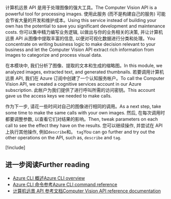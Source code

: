 <span data-ttu-id="d2938-101">计算机远景 API 是用于处理图像的强大工具。</span><span class="sxs-lookup"><span data-stu-id="d2938-101">The Computer Vision API is a powerful tool for processing images.</span></span> <span data-ttu-id="d2938-102">使用此服务 (而不是构建自己的服务) 可能会节省大量的开发和维护成本。</span><span class="sxs-lookup"><span data-stu-id="d2938-102">Using this service instead of building your own has the potential to save you significant development and maintenance costs.</span></span> <span data-ttu-id="d2938-103">你可以集中精力编写业务逻辑, 以做出与你的业务相关的决策, 并让计算机远景 API 从图像中提取丰富的信息, 以便对可视化数据进行分类和处理。</span><span class="sxs-lookup"><span data-stu-id="d2938-103">You concentrate on writing business logic to make decision relevant to your business and let the Computer Vision API extract rich information from images to categorize and process visual data.</span></span>

<span data-ttu-id="d2938-104">在本模块中, 我们分析了图像、提取的文本和生成的缩略图。</span><span class="sxs-lookup"><span data-stu-id="d2938-104">In this module, we analyzed images, extracted text, and generated thumbnails.</span></span> <span data-ttu-id="d2938-105">若要调用计算机远景 API, 我们在 Azure 订阅中创建了一个认知服务帐户。</span><span class="sxs-lookup"><span data-stu-id="d2938-105">To call the Computer Vision API, we created a cognitive services account in our Azure subscription.</span></span> <span data-ttu-id="d2938-106">此帐户为我们提供了进行呼叫所需的访问密钥。</span><span class="sxs-lookup"><span data-stu-id="d2938-106">This account gave us the access keys we needed to make calls.</span></span>

<span data-ttu-id="d2938-107">作为下一步, 请花一些时间对自己的图像进行相同的调用。</span><span class="sxs-lookup"><span data-stu-id="d2938-107">As a next step, take some time to make the same calls with your own images.</span></span> <span data-ttu-id="d2938-108">然后, 在每次调用时都要调整参数, 以查看它们对结果的影响。</span><span class="sxs-lookup"><span data-stu-id="d2938-108">Then, tweak parameters on each call to see the effect they have on the results.</span></span> <span data-ttu-id="d2938-109">您可以继续操作, 并尝试在 API 上执行其他操作, 例如`describe`和。 `tag`</span><span class="sxs-lookup"><span data-stu-id="d2938-109">You can go further and try out the other operations on the API, such as, `describe` and `tag`.</span></span>

<!-- Cleanup sandbox -->
[!include[](../../../includes/azure-sandbox-cleanup.md)]

## <a name="further-reading"></a><span data-ttu-id="d2938-110">进一步阅读</span><span class="sxs-lookup"><span data-stu-id="d2938-110">Further reading</span></span>

- [<span data-ttu-id="d2938-111">Azure CLI 概述</span><span class="sxs-lookup"><span data-stu-id="d2938-111">Azure CLI overview</span></span>](https://docs.microsoft.com/cli/azure/?view=azure-cli-latest)
- [<span data-ttu-id="d2938-112">Azure CLI 命令参考</span><span class="sxs-lookup"><span data-stu-id="d2938-112">Azure CLI command reference</span></span>](https://docs.microsoft.com/cli/azure/reference-index?view=azure-cli-latest)
- [<span data-ttu-id="d2938-113">计算机远景 API 参考文档</span><span class="sxs-lookup"><span data-stu-id="d2938-113">Computer Vision API reference documentation</span></span>](https://docs.microsoft.com/azure/cognitive-services/)